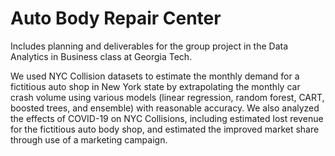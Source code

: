 # Auto Body Repair Center

Includes planning and deliverables for the group project in the Data Analytics in Business class at Georgia Tech.

We used NYC Collision datasets to estimate the monthly demand for a fictitious auto shop in New York state by extrapolating the monthly car crash volume using various models (linear regression, random forest, CART, boosted trees, and ensemble) with reasonable accuracy. We also analyzed the effects of COVID-19 on NYC Collisions, including estimated lost revenue for the fictitious auto body shop, and estimated the improved market share through use of a marketing campaign.
